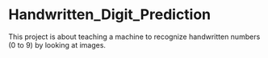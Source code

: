 # Handwritten_Digit_Prediction
This project is about teaching a machine to recognize handwritten numbers (0 to 9) by looking at images.
